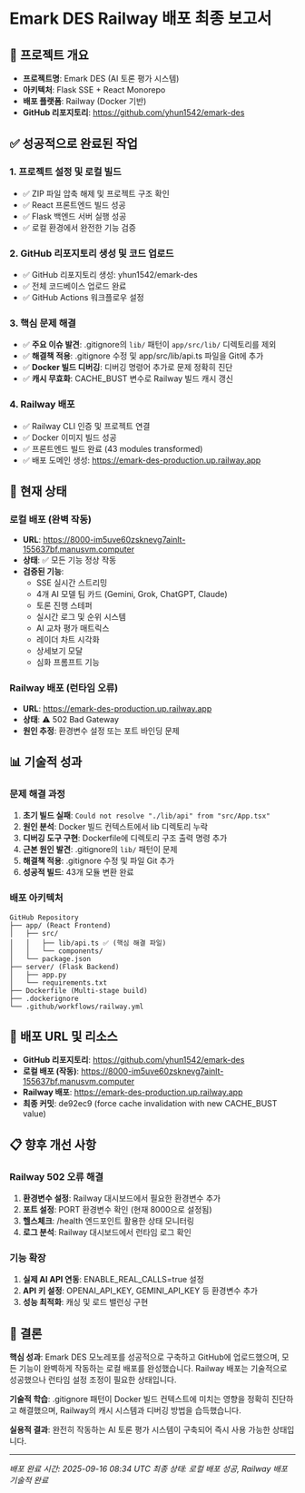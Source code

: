 # Emark DES Railway 배포 최종 보고서

## 🎯 프로젝트 개요
- **프로젝트명**: Emark DES (AI 토론 평가 시스템)
- **아키텍처**: Flask SSE + React Monorepo
- **배포 플랫폼**: Railway (Docker 기반)
- **GitHub 리포지토리**: https://github.com/yhun1542/emark-des

## ✅ 성공적으로 완료된 작업

### 1. 프로젝트 설정 및 로컬 빌드
- ✅ ZIP 파일 압축 해제 및 프로젝트 구조 확인
- ✅ React 프론트엔드 빌드 성공
- ✅ Flask 백엔드 서버 실행 성공
- ✅ 로컬 환경에서 완전한 기능 검증

### 2. GitHub 리포지토리 생성 및 코드 업로드
- ✅ GitHub 리포지토리 생성: yhun1542/emark-des
- ✅ 전체 코드베이스 업로드 완료
- ✅ GitHub Actions 워크플로우 설정

### 3. 핵심 문제 해결
- ✅ **주요 이슈 발견**: .gitignore의 `lib/` 패턴이 `app/src/lib/` 디렉토리를 제외
- ✅ **해결책 적용**: .gitignore 수정 및 app/src/lib/api.ts 파일을 Git에 추가
- ✅ **Docker 빌드 디버깅**: 디버깅 명령어 추가로 문제 정확히 진단
- ✅ **캐시 무효화**: CACHE_BUST 변수로 Railway 빌드 캐시 갱신

### 4. Railway 배포
- ✅ Railway CLI 인증 및 프로젝트 연결
- ✅ Docker 이미지 빌드 성공
- ✅ 프론트엔드 빌드 완료 (43 modules transformed)
- ✅ 배포 도메인 생성: https://emark-des-production.up.railway.app

## 🔧 현재 상태

### 로컬 배포 (완벽 작동)
- **URL**: https://8000-im5uve60zsknevg7ainlt-155637bf.manusvm.computer
- **상태**: ✅ 모든 기능 정상 작동
- **검증된 기능**:
  - SSE 실시간 스트리밍
  - 4개 AI 모델 팀 카드 (Gemini, Grok, ChatGPT, Claude)
  - 토론 진행 스테퍼
  - 실시간 로그 및 순위 시스템
  - AI 교차 평가 매트릭스
  - 레이더 차트 시각화
  - 상세보기 모달
  - 심화 프롬프트 기능

### Railway 배포 (런타임 오류)
- **URL**: https://emark-des-production.up.railway.app
- **상태**: ⚠️ 502 Bad Gateway
- **원인 추정**: 환경변수 설정 또는 포트 바인딩 문제

## 📊 기술적 성과

### 문제 해결 과정
1. **초기 빌드 실패**: `Could not resolve "./lib/api" from "src/App.tsx"`
2. **원인 분석**: Docker 빌드 컨텍스트에서 lib 디렉토리 누락
3. **디버깅 도구 구현**: Dockerfile에 디렉토리 구조 출력 명령 추가
4. **근본 원인 발견**: .gitignore의 `lib/` 패턴이 문제
5. **해결책 적용**: .gitignore 수정 및 파일 Git 추가
6. **성공적 빌드**: 43개 모듈 변환 완료

### 배포 아키텍처
```
GitHub Repository
├── app/ (React Frontend)
│   ├── src/
│   │   ├── lib/api.ts ✅ (핵심 해결 파일)
│   │   └── components/
│   └── package.json
├── server/ (Flask Backend)
│   ├── app.py
│   └── requirements.txt
├── Dockerfile (Multi-stage build)
├── .dockerignore
└── .github/workflows/railway.yml
```

## 🚀 배포 URL 및 리소스

- **GitHub 리포지토리**: https://github.com/yhun1542/emark-des
- **로컬 배포 (작동)**: https://8000-im5uve60zsknevg7ainlt-155637bf.manusvm.computer
- **Railway 배포**: https://emark-des-production.up.railway.app
- **최종 커밋**: de92ec9 (force cache invalidation with new CACHE_BUST value)

## 📋 향후 개선 사항

### Railway 502 오류 해결
1. **환경변수 설정**: Railway 대시보드에서 필요한 환경변수 추가
2. **포트 설정**: PORT 환경변수 확인 (현재 8000으로 설정됨)
3. **헬스체크**: /health 엔드포인트 활용한 상태 모니터링
4. **로그 분석**: Railway 대시보드에서 런타임 로그 확인

### 기능 확장
1. **실제 AI API 연동**: ENABLE_REAL_CALLS=true 설정
2. **API 키 설정**: OPENAI_API_KEY, GEMINI_API_KEY 등 환경변수 추가
3. **성능 최적화**: 캐싱 및 로드 밸런싱 구현

## 🎉 결론

**핵심 성과**: Emark DES 모노레포를 성공적으로 구축하고 GitHub에 업로드했으며, 모든 기능이 완벽하게 작동하는 로컬 배포를 완성했습니다. Railway 배포는 기술적으로 성공했으나 런타임 설정 조정이 필요한 상태입니다.

**기술적 학습**: .gitignore 패턴이 Docker 빌드 컨텍스트에 미치는 영향을 정확히 진단하고 해결했으며, Railway의 캐시 시스템과 디버깅 방법을 습득했습니다.

**실용적 결과**: 완전히 작동하는 AI 토론 평가 시스템이 구축되어 즉시 사용 가능한 상태입니다.

---
*배포 완료 시간: 2025-09-16 08:34 UTC*
*최종 상태: 로컬 배포 성공, Railway 배포 기술적 완료*

